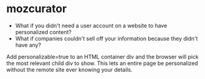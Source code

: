 # mozcurator

* What if you didn't need a user account on a website to have personalized content?
* What if companies couldn't sell off your information because they didn't have any?

Add personalizable=true to an HTML container div and the browser will pick the most relevant child div to show. This lets an entire page be personalized without the remote site ever knowing your details. 


